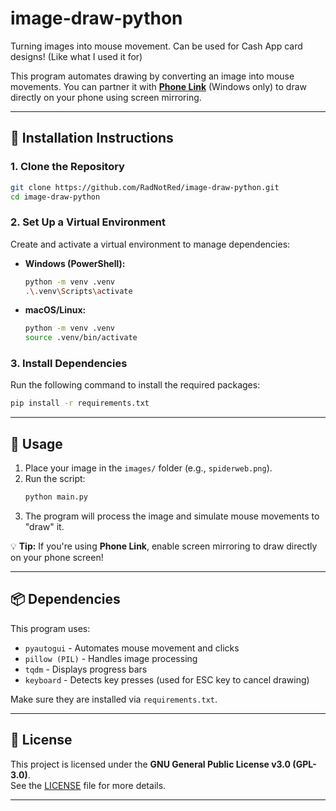 # image-draw-python
Turning images into mouse movement. Can be used for Cash App card designs! (Like what I used it for)

This program automates drawing by converting an image into mouse movements. You can partner it with **[Phone Link](https://apps.microsoft.com/detail/9NMPJ99VJBWV)** (Windows only) to draw directly on your phone using screen mirroring.

---

## 📌 Installation Instructions  

### **1. Clone the Repository**  
```sh
git clone https://github.com/RadNotRed/image-draw-python.git
cd image-draw-python
```

### **2. Set Up a Virtual Environment**  
Create and activate a virtual environment to manage dependencies:  

- **Windows (PowerShell):**  
  ```sh
  python -m venv .venv
  .\.venv\Scripts\activate
  ```

- **macOS/Linux:**  
  ```sh
  python -m venv .venv
  source .venv/bin/activate
  ```

### **3. Install Dependencies**  
Run the following command to install the required packages:  
```sh
pip install -r requirements.txt
```

---

## 🚀 Usage  

1. Place your image in the `images/` folder (e.g., `spiderweb.png`).
2. Run the script:  
   ```sh
   python main.py
   ```
3. The program will process the image and simulate mouse movements to "draw" it.

💡 **Tip:** If you're using **Phone Link**, enable screen mirroring to draw directly on your phone screen!

---

## 📦 Dependencies  
This program uses:
- `pyautogui` - Automates mouse movement and clicks  
- `pillow (PIL)` - Handles image processing  
- `tqdm` - Displays progress bars  
- `keyboard` - Detects key presses (used for ESC key to cancel drawing)  

Make sure they are installed via `requirements.txt`.

---

## 📜 License  
This project is licensed under the **GNU General Public License v3.0 (GPL-3.0)**.  
See the [LICENSE](LICENSE) file for more details.

---
